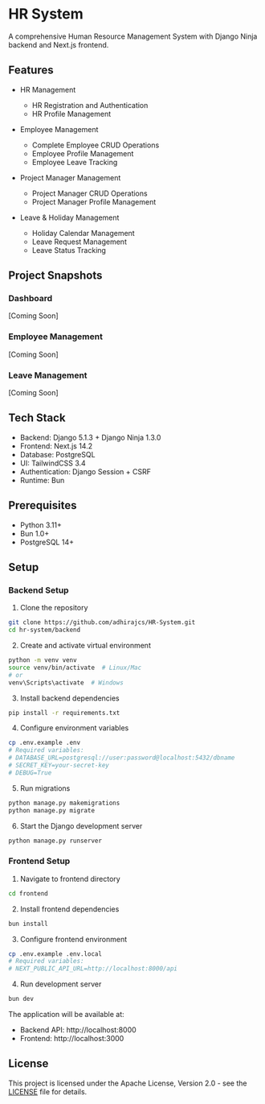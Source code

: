 # HR System

A comprehensive Human Resource Management System with Django Ninja backend and Next.js frontend.

## Features

- HR Management
  - HR Registration and Authentication
  - HR Profile Management
  
- Employee Management
  - Complete Employee CRUD Operations
  - Employee Profile Management
  - Employee Leave Tracking
  
- Project Manager Management
  - Project Manager CRUD Operations
  - Project Manager Profile Management
  
- Leave & Holiday Management
  - Holiday Calendar Management
  - Leave Request Management
  - Leave Status Tracking

## Project Snapshots

### Dashboard

[Coming Soon]

### Employee Management

[Coming Soon]

### Leave Management

[Coming Soon]

## Tech Stack

- Backend: Django 5.1.3 + Django Ninja 1.3.0
- Frontend: Next.js 14.2
- Database: PostgreSQL
- UI: TailwindCSS 3.4
- Authentication: Django Session + CSRF
- Runtime: Bun

## Prerequisites

- Python 3.11+
- Bun 1.0+
- PostgreSQL 14+

## Setup

### Backend Setup

1. Clone the repository

```bash
git clone https://github.com/adhirajcs/HR-System.git
cd hr-system/backend
```

2. Create and activate virtual environment

```bash
python -m venv venv
source venv/bin/activate  # Linux/Mac
# or
venv\Scripts\activate  # Windows
```

3. Install backend dependencies

```bash
pip install -r requirements.txt
```

4. Configure environment variables

```bash
cp .env.example .env
# Required variables:
# DATABASE_URL=postgresql://user:password@localhost:5432/dbname
# SECRET_KEY=your-secret-key
# DEBUG=True
```

5. Run migrations

```bash
python manage.py makemigrations
python manage.py migrate
```

6. Start the Django development server

```bash
python manage.py runserver
```

### Frontend Setup

1. Navigate to frontend directory

```bash
cd frontend
```

2. Install frontend dependencies

```bash
bun install
```

3. Configure frontend environment

```bash
cp .env.example .env.local
# Required variables:
# NEXT_PUBLIC_API_URL=http://localhost:8000/api
```

4. Run development server

```bash
bun dev
```

The application will be available at:

- Backend API: http://localhost:8000
- Frontend: http://localhost:3000

## License

This project is licensed under the Apache License, Version 2.0 - see the [LICENSE](LICENSE) file for details.
